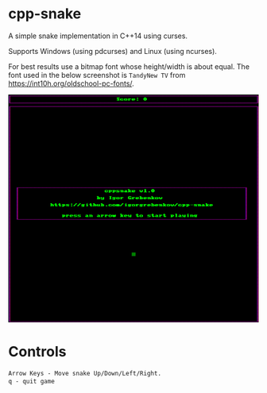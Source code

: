 # cpp-snake
A simple snake implementation in C++14 using curses. 

Supports Windows (using pdcurses) and Linux (using ncurses).

For best results use a bitmap font whose height/width is about equal. The font used in the below
screenshot is `TandyNew TV` from https://int10h.org/oldschool-pc-fonts/.

![cppsnake screenshot][screenshot]

# Controls
```
Arrow Keys - Move snake Up/Down/Left/Right.
q - quit game
```

[screenshot]: https://github.com/igorgrebenkov/cpp-snake/blob/master/screenshot.gif
